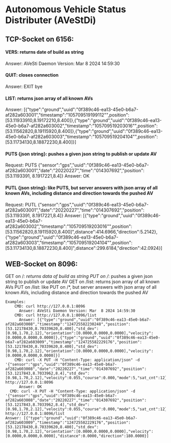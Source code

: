 # Autonomous Vehicle Status Distributer (AVeStDi) #
## TCP-Socket on 6156: ##
#### VERS: returns date of build as string ####
Answer:
    AVeSti Daemon Version: Mar  8 2024 14:59:30
#### QUIT: closes connection ####
Answer:
    EXIT bye
#### LIST: returns json array of all known AVs #####
Answer:
    [{"type":"ground","uuid":"0f389c46-ea13-45e0-b6a7-af282a603001","timestamp":"105709519199112"",position":[53.11933910,8.19172210,8.400]},{"type":"ground","uuid":"0f389c46-ea13-45e0-b6a7-af282a603002","timestamp":"105709519203016"",position":[53.11562820,8.19115920,8.400]},{"type":"ground","uuid":"0f389c46-ea13-45e0-b6a7-af282a603003","timestamp":"105709519204104"",position":[53.11734130,8.18872230,8.400]}]
#### PUTS {json string}: pushes a given json string to publish or update AV ####
Request:
    PUTS {"sensor":"gps","uuid":"0f389c46-ea13-45e0-b6a7-af282a603001","date":"20220227","time":"014307692","position":[53.1193391, 8.1917221,8.4]}
Answer:
    OK
#### PUTL {json string}: like PUTS, but server answers with json array of all known AVs, including distance and direction towards the pushed AV ####
Request: PUTL {"sensor":"gps","uuid":"0f389c46-ea13-45e0-b6a7-af282a603001","date":"20220227","time":"014307692","position":[53.1193391, 8.1917221,8.4]}
Answer:
    [{"type":"ground","uuid":"0f389c46-ea13-45e0-b6a7-af282a603002","timestamp":"105709519203016"",position":[53.11562820,8.19115920,8.400]",distance":414.6966,"direction":5.2142},{"type":"ground","uuid":"0f389c46-ea13-45e0-b6a7-af282a603003","timestamp":"105709519204104"",position":[53.11734130,8.18872230,8.400]",distance":299.6184,"direction":42.0924}]
      
## WEB-Socket on 8096: ##
GET on /*: returns data of build as string
PUT <json string> on /*: pushes a given json string to publish or update AV
GET on /list: returns json array of all known AVs
PUT <json string> on /list: like PUT on /*, but server answers with json array of all known AVs, including distance and direction towards the pushed AV
        
    Examples:
        CMD: curl http://127.0.0.1:8096     
          Answer: AVeSti Daemon Version: Mar  8 2024 14:59:30
        CMD: curl http://127.0.0.1:8096/list 
          Answer: [{"type":"ground","uuid":"0f389c46-ea13-45e0-b6a7-af282a603008","timestamp":"124725582230248","position":[53.12178430,8.70339620,8.400],"std_dev":[0.98,1.70,2.12],"orientation":[0.0000,0.0000,0.0000],"velocity":[0.0000,0.0000,0.0000]},{"type":"ground","uuid":"0f389c46-ea13-45e0-b6a7-af282a603009","timestamp":"124725582229176","position":[53.12178430,8.70339620,8.400],"std_dev":[0.98,1.70,2.12],"orientation":[0.0000,0.0000,0.0000],"velocity":[0.0000,0.0000,0.0000]}]
        CMD: curl -X PUT -H "Content-Type: application/json" -d '{"sensor":"gps","uuid":"0f389c46-ea13-45e0-b6a7-af282a603008","date":"20220227","time":"014307692","position":[53.1217843,8.7033962,8.4],"std_dev":[0.98,1.70,2.12],"velocity":0.055,"course":0.000,"mode":5,"sat_cnt":12}' http://127.0.0.1:8096
          Answer: OK
      CMD: curl -X PUT -H "Content-Type: application/json" -d '{"sensor":"gps","uuid":"0f389c46-ea13-45e0-b6a7-af282a603008","date":"20220227","time":"014307692","position":[53.1217843,8.7033962,8.4],"std_dev":[0.98,1.70,2.12],"velocity":0.055,"course":0.000,"mode":5,"sat_cnt":12}' http://127.0.0.1:8096/list
    Answer: [{"type":"ground","uuid":"0f389c46-ea13-45e0-b6a7-af282a603009","timestamp":"124725582229176","position":[53.12178430,8.70339620,8.400],"std_dev":[0.98,1.70,2.12],"orientation":[0.0000,0.0000,0.0000],"velocity":[0.0000,0.0000,0.0000],"distance":0.0000,"direction":180.0000}]
